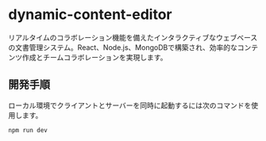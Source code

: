 # dynamic-content-editor
リアルタイムのコラボレーション機能を備えたインタラクティブなウェブベースの文書管理システム。React、Node.js、MongoDBで構築され、効率的なコンテンツ作成とチームコラボレーションを実現します。

## 開発手順
ローカル環境でクライアントとサーバーを同時に起動するには次のコマンドを使用します。

```
npm run dev
```
